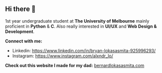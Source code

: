 ## Hi there 👋
1st year undergraduate student at **The University of Melbourne**
mainly proficient in **Python** & **C**. Also really interested in **UI/UX** and
**Web Design & Development**.

**Connect with me:**
- Linkedin: https://www.linkedin.com/in/bryan-lokasasmita-925996293/
- Instagram: https://www.instagram.com/alxndr_lo/

**Check out this website I made for my dad:** [bernardlokasasmita.com](https://www.bernardlokasasmita.com/)

